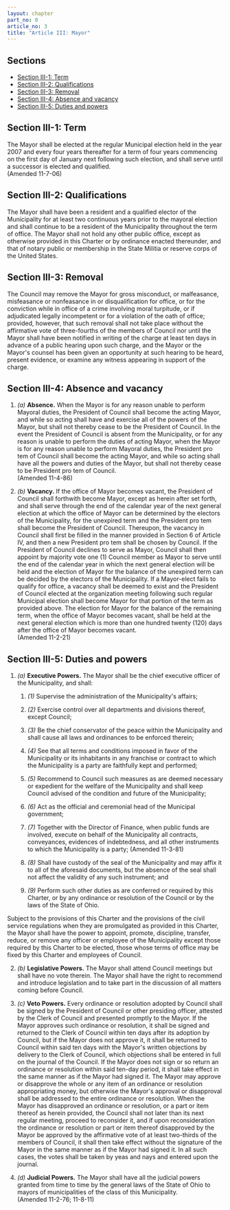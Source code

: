 ```yaml
---
layout: chapter
part_no: 0
article_no: 3
title: "Article III: Mayor"
---
```


## Sections

* [Section III-1: Term](#section-iii-1-term)
* [Section III-2: Qualifications](#section-iii-2-qualifications)
* [Section III-3: Removal](#section-iii-3-removal)
* [Section III-4: Absence and vacancy](#section-iii-4-absence-and-vacancy)
* [Section III-5: Duties and powers](#section-iii-5-duties-and-powers)

## Section III-1: Term

The Mayor shall be elected at the regular Municipal election held in the year
2007 and every four years thereafter for a term of four years commencing on the
first day of January next following such election, and shall serve until a
successor is elected and qualified.\
(Amended 11-7-06)

## Section III-2: Qualifications

The Mayor shall have been a resident and a qualified elector of the Municipality
for at least two continuous years prior to the mayoral election and shall
continue to be a resident of the Municipality throughout the term of office. The
Mayor shall not hold any other public office, except as otherwise provided in
this Charter or by ordinance enacted thereunder, and that of notary public or
membership in the State Militia or reserve corps of the United States.

## Section III-3: Removal

The Council may remove the Mayor for gross misconduct, or malfeasance,
misfeasance or nonfeasance in or disqualification for office, or for the
conviction while in office of a crime involving moral turpitude, or if
adjudicated legally incompetent or for a violation of the oath of office;
provided, however, that such removal shall not take place without the
affirmative vote of three-fourths of the members of Council nor until the Mayor
shall have been notified in writing of the charge at least ten days in advance
of a public hearing upon such charge, and the Mayor or the Mayor's counsel has
been given an opportunity at such hearing to be heard, present evidence, or
examine any witness appearing in support of the charge.

## Section III-4: Absence and vacancy

1. _(a)_ **Absence.** When the Mayor is for any reason unable to perform Mayoral
duties, the President of Council shall become the acting Mayor, and while so
acting shall have and exercise all of the powers of the Mayor, but shall not
thereby cease to be the President of Council. In the event the President of
Council is absent from the Municipality, or for any reason is unable to perform
the duties of acting Mayor, when the Mayor is for any reason unable to perform
Mayoral duties, the President pro tem of Council shall become the acting Mayor,
and while so acting shall have all the powers and duties of the Mayor, but shall
not thereby cease to be President pro tem of Council.\
(Amended 11-4-86)

2. _(b)_ **Vacancy.** If the office of Mayor becomes vacant, the President of
Council shall forthwith become Mayor, except as herein after set forth, and
shall serve through the end of the calendar year of the next general election at
which the office of Mayor can be determined by the electors of the Municipality,
for the unexpired term and the President pro tem shall become the President of
Council. Thereupon, the vacancy in Council shall first be filled in the manner
provided in Section 6 of Article IV, and then a new President pro tem shall be
chosen by Council. If the President of Council declines to serve as Mayor,
Council shall then appoint by majority vote one (1) Council member as Mayor to
serve until the end of the calendar year in which the next general election will
be held and the election of Mayor for the balance of the unexpired term can be
decided by the electors of the Municipality. If a Mayor-elect fails to qualify
for office, a vacancy shall be deemed to exist and the President of Council
elected at the organization meeting following such regular Municipal election
shall become Mayor for that portion of the term as provided above. The election
for Mayor for the balance of the remaining term, when the office of Mayor
becomes vacant, shall be held at the next general election which is more than
one hundred twenty (120) days after the office of Mayor becomes vacant.\
(Amended 11-2-21)

## Section III-5: Duties and powers

1. _(a)_ **Executive Powers.** The Mayor shall be the chief executive officer of
the Municipality, and shall:

    1. _(1)_ Supervise the administration of the Municipality's affairs;

    2. _(2)_ Exercise control over all departments and divisions thereof, except
    Council;

    3. _(3)_ Be the chief conservator of the peace within the Municipality and
    shall cause all laws and ordinances to be enforced therein;

    4. _(4)_ See that all terms and conditions imposed in favor of the
    Municipality or its inhabitants in any franchise or contract to which the
    Municipality is a party are faithfully kept and performed;

    5. _(5)_ Recommend to Council such measures as are deemed necessary or
    expedient for the welfare of the Municipality and shall keep Council advised
    of the condition and future of the Municipality;

    6. _(6)_ Act as the official and ceremonial head of the Municipal
    government;

    7. _(7)_ Together with the Director of Finance, when public funds are
    involved, execute on behalf of the Municipality all contracts, conveyances,
    evidences of indebtedness, and all other instruments to which the
    Municipality is a party; (Amended 11-3-81)

    8. _(8)_ Shall have custody of the seal of the Municipality and may affix it
    to all of the aforesaid documents, but the absence of the seal shall not
    affect the validity of any such instrument; and

    9. _(9)_ Perform such other duties as are conferred or required by this
    Charter, or by any ordinance or resolution of the Council or by the laws of
    the State of Ohio.

Subject to the provisions of this Charter and the provisions of the civil
service regulations when they are promulgated as provided in this Charter,
the Mayor shall have the power to appoint, promote, discipline, transfer,
reduce, or remove any officer or employee of the Municipality except those
required by this Charter to be elected, those whose terms of office may be
fixed by this Charter and employees of Council.

2. _(b)_ **Legislative Powers.** The Mayor shall attend Council meetings but
shall have no vote therein. The Mayor shall have the right to recommend and
introduce legislation and to take part in the discussion of all matters coming
before Council.

3. _(c)_ **Veto Powers.** Every ordinance or resolution adopted by Council shall
be signed by the President of Council or other presiding officer, attested by
the Clerk of Council and presented promptly to the Mayor. If the Mayor approves
such ordinance or resolution, it shall be signed and returned to the Clerk of
Council within ten days after its adoption by Council, but if the Mayor does not
approve it, it shall be returned to Council within said ten days with the
Mayor's written objections by delivery to the Clerk of Council, which objections
shall be entered in full on the journal of the Council. If the Mayor does not
sign or so return an ordinance or resolution within said ten-day period, it
shall take effect in the same manner as if the Mayor had signed it. The Mayor
may approve or disapprove the whole or any item of an ordinance or resolution
appropriating money, but otherwise the Mayor's approval or disapproval shall be
addressed to the entire ordinance or resolution. When the Mayor has disapproved
an ordinance or resolution, or a part or item thereof as herein provided, the
Council shall not later than its next regular meeting, proceed to reconsider it,
and if upon reconsideration the ordinance or resolution or part or item thereof
disapproved by the Mayor be approved by the affirmative vote of at least
two-thirds of the members of Council, it shall then take effect without the
signature of the Mayor in the same manner as if the Mayor had signed it. In all
such cases, the votes shall be taken by yeas and nays and entered upon the
journal.

4. _(d)_ **Judicial Powers.** The Mayor shall have all the judicial powers
granted from time to time by the general laws of the State of Ohio to mayors of
municipalities of the class of this Municipality.\
(Amended 11-2-76; 11-8-11)
